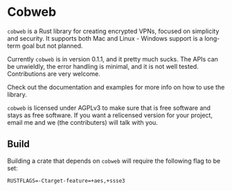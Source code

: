 # Cobweb

`cobweb` is a Rust library for creating encrypted VPNs, focused on simplicity and security. It supports both Mac and Linux - Windows support is a long-term goal but not planned.

Currently `cobweb` is in version 0.1.1, and it pretty much sucks. The APIs can be unwieldly, the error handling is minimal, and it is not well tested. Contributions are very welcome.

Check out the documentation and examples for more info on how to use the library.

`cobweb` is licensed under AGPLv3 to make sure that is free software and stays as free software. If you want a relicensed version for your project, email me and we (the contributers) will talk with you.

## Build
Building a crate that depends on `cobweb` will require the following flag to be set:

```
RUSTFLAGS=-Ctarget-feature=+aes,+ssse3
```

